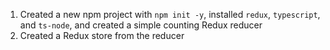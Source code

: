 1. Created a new npm project with `npm init -y`, installed `redux`, `typescript`, and `ts-node`, and created a simple counting Redux reducer
2. Created a Redux store from the reducer
